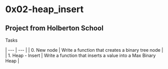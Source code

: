 # 0x02-heap_insert

## Project from Holberton School

Tasks

| --- | --- |
| 0. New node | Write a function that creates a binary tree node |
| 1. Heap - Insert | Write a function that inserts a value into a Max Binary Heap |
